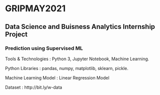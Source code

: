 # GRIPMAY2021
## Data Science and Buisness Analytics Internship Project 
### Prediction using Supervised ML
<p> Tools & Technologies : Python 3, Jupyter Notebook, Machine Learning.</p>
<p>Python Libraries : pandas, numpy, matplotlib, sklearn, pickle.</p>
<p>Machine Learning Model : Linear Regression Model</p>
<p> Dataset : http://bit.ly/w-data
